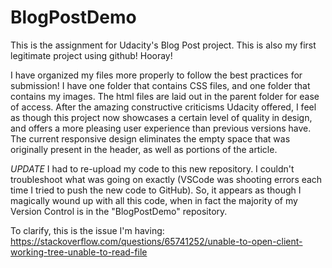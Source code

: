 # BlogPostDemo
This is the assignment for Udacity's Blog Post project. This is also my first legitimate project using github! Hooray!

I have organized my files more properly to follow the best practices for submission! I have one folder that contains CSS files, and one folder that contains my images. The html files are laid out in the parent folder for ease of access. After the amazing constructive criticisms Udacity offered, I feel as though this project now showcases a certain level of quality in design, and offers a more pleasing user experience than previous versions have. The current responsive design eliminates the empty space that was originally present in the header, as well as portions of the article.

*UPDATE*
I had to re-upload my code to this new repository. I couldn't troubleshoot what was going on exactly (VSCode was shooting errors each time I tried to push the new code to GitHub). So, it appears as though I magically wound up with all this code, when in fact the majority of my Version Control is in the "BlogPostDemo" repository.

To clarify, this is the issue I'm having:
https://stackoverflow.com/questions/65741252/unable-to-open-client-working-tree-unable-to-read-file